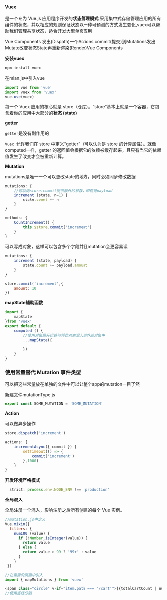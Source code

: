 #### Vuex

是一个专为 Vue.js 应用程序开发的**状态管理模式**,采用集中式存储管理应用的所有组件的状态，并以相应的规则保证状态以一种可预测的方式发生变化,vuex可以帮助我们管理共享状态，适合开发大型单页应用

Vue Components 发出(Dispath)一个Actions commit(提交)到Mutations发出Mutate改变状态State再重新渲染(Render)Vue Components

**安装vuex**

```js
npm install vuex
```

在mian.js中引入vue

```js
import vue from 'vue'
import vuex from 'vuex'
vue.use(vuex)
```

每一个 Vuex 应用的核心就是 store（仓库）。“store”基本上就是一个容器，它包含着你的应用中大部分的**状态 (state)**

**getter**

`getter`是没有副作用的

`Vuex `允许我们在 store 中定义“getter”（可以认为是 store 的计算属性）。就像computed一样，getter 的返回值会根据它的依赖被缓存起来，且只有当它的依赖值发生了改变才会被重新计算。

**Mutation**

mutations是唯一一个可以更改state的地方，同时必须同步修改数据

```js
mutations: {
    //可以向store.commit提供额外的参数，即载荷payload
    increment (state, n=1) {
        state.count += n
    }
}
```

```js
methods: {
    CountIncrement() {
        this.$store.commit('increment')
    }
}
```

可以写成对象，这样可以包含多个字段并且mutation会更容易读

```js
mutations: {
    increment (state, payload) {
        state.count += payload.amount
    }
}
```

```js
store.commit('increment',{
    amount: 10
})
```



**mapState辅助函数**

```js
import {
    mapState
}from 'vuex'
export default {
    computed () {
        //使用对象展开运算符将此对象混入到外部对象中
        ...mapState({
            
        })
    }
}
```

### 使用常量替代 Mutation 事件类型

可以把这些常量放在单独的文件中可以让整个app的mutation一目了然

新建文件mutationType.js

```js
export const SOME_MUTATION = 'SOME_MUTATION'
```

**Action**

可以做异步操作

```js
store.dispatch('increment')

actions: {
    incrementAsync({ commit }) {
        setTimeout(() => {
            commit('increment')
        },1000)
    }
}
```

**开发环境严格模式**

```js
  strict: process.env.NODE_ENV !== 'production'
```

**全局混入**

全局注册一个混入，影响注册之后所有创建的每个 Vue 实例。

```js
//mutation.js中定义
Vue.mixin({
  filters: {
    num100 (value) {
      if (!Number.isInteger(value)) {
        return value
      } else {
        return value > 99 ? '99+' : value
      }
    }
 })
```

```js
//在需要的页面中引入
import { mapMutations } from 'vuex'

<span class="circle" v-if="item.path === '/cart'">{{totalCartCount | num100}}</span> 
//使用竖线分隔
```




